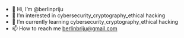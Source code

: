 - 👋 Hi, I’m @berlinpriju
- 👀 I’m interested in cybersecurity_cryptography_ethical hacking
- 🌱 I’m currently learning cybersecurity_cryptography_ethical hacking
- 📫 How to reach me berlinbriju@gmail.com

<!---
berlinpriju/berlinpriju is a ✨ special ✨ repository because its `README.md` (this file) appears on your GitHub profile.
You can click the Preview link to take a look at your changes.
--->

